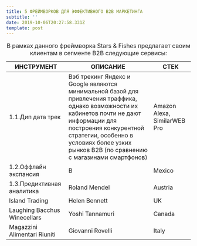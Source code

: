 ```yaml
---
title: 5 ФРЕЙМВОРКОВ ДЛЯ ЭФФЕКТИВНОГО B2B МАРКЕТИНГА
subtitle: ''
date: 2019-10-06T20:27:58.331Z
template: post
---
```

<table>
    <caption>
        В рамках данного фреймворка Stars & Fishes предлагает своим клиентам в сегменте B2B следующие сервисы:
    </caption>
    <thead>
        <tr>
            <th>ИНСТРУМЕНТ</th>
            <th>ОПИСАНИЕ</th>
            <th>СТЕК</th>
        </tr>
    </thead>
    <tbody>
        <tr>
            <td>1.1.Дип дата трек</td>
            <td>Вэб трекинг Яндекс и Google являются минимальной базой для привлечения траффика, однако возможности их кабинетов почти не дают информации для построения конкурентной стратегии, особенно в условиях более узких рынков B2B (по сравнению с магазинами смартфонов)</td>
            <td>Amazon Alexa, SimilarWEB Pro</td>
        </tr>
        <tr>
            <td>1.2.Оффлайн экспансия</td>
            <td> B </td>
            <td>Mexico</td>
        </tr>
        <tr>
            <td>1.3.Предиктивная аналитика</td>
            <td>Roland Mendel</td>
            <td>Austria</td>
        </tr>
        <tr>
            <td>Island Trading</td>
            <td>Helen Bennett</td>
            <td>UK</td>
        </tr>
        <tr>
            <td>Laughing Bacchus Winecellars</td>
            <td>Yoshi Tannamuri</td>
            <td>Canada</td>
        </tr>
        <tr>
            <td>Magazzini Alimentari Riuniti</td>
            <td>Giovanni Rovelli</td>
            <td>Italy</td>
        </tr>
    </tbody>
    <tfoot>
    </tfoot>
</table>
